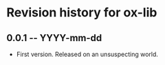 # Revision history for ox-lib

## 0.0.1  -- YYYY-mm-dd

* First version. Released on an unsuspecting world.
